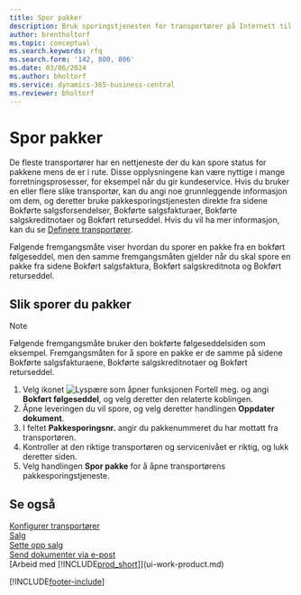 ```yaml
---
title: Spor pakker
description: Bruk sporingstjenesten for transportører på Internett til å spore kolli og følge fremdriften i en levering.
author: brentholtorf
ms.topic: conceptual
ms.search.keywords: rfq
ms.search.form: '142, 800, 806'
ms.date: 03/06/2024
ms.author: bholtorf
ms.service: dynamics-365-business-central
ms.reviewer: bholtorf
---
```

# <a name="track-packages"></a>Spor pakker
De fleste transportører har en nettjeneste der du kan spore status for pakkene mens de er i rute. Disse opplysningene kan være nyttige i mange forretningsprosesser, for eksempel når du gir kundeservice. Hvis du bruker en eller flere slike transportør, kan du angi noe grunnleggende informasjon om dem, og deretter bruke pakkesporingstjenesten direkte fra sidene Bokførte salgsforsendelser, Bokførte salgsfakturaer, Bokførte salgskreditnotaer og Bokført returseddel. Hvis du vil ha mer informasjon, kan du se [Definere transportører](sales-how-to-set-up-shipping-agents.md). 

Følgende fremgangsmåte viser hvordan du sporer en pakke fra en bokført følgeseddel, men den samme fremgangsmåten gjelder når du skal spore en pakke fra sidene Bokført salgsfaktura, Bokført salgskreditnota og Bokført returseddel.  

## <a name="to-track-a-package"></a>Slik sporer du pakker

> [!NOTE]
> Følgende fremgangsmåte bruker den bokførte følgeseddelsiden som eksempel. Fremgangsmåten for å spore en pakke er de samme på sidene Bokførte salgsfakturaene, Bokførte salgskreditnotaer og Bokført returseddel.

1. Velg ikonet ![Lyspære som åpner funksjonen Fortell meg.](media/ui-search/search_small.png "Fortell hva du vil gjøre") og angi **Bokført følgeseddel**, og velg deretter den relaterte koblingen.
2. Åpne leveringen du vil spore, og velg deretter handlingen **Oppdater dokument**.
3. I feltet **Pakkesporingsnr.** angir du pakkenummeret du har mottatt fra transportøren. 
4. Kontroller at den riktige transportøren og servicenivået er riktig, og lukk deretter siden.
5. Velg handlingen **Spor pakke** for å åpne transportørens pakkesporingstjeneste.

## <a name="see-also"></a>Se også

[Konfigurer transportører](sales-how-to-set-up-shipping-agents.md)  
[Salg](sales-manage-sales.md)  
[Sette opp salg](sales-setup-sales.md)  
[Send dokumenter via e-post](ui-how-send-documents-email.md)  
[Arbeid med [!INCLUDE[prod_short](includes/prod_short.md)]](ui-work-product.md)


[!INCLUDE[footer-include](includes/footer-banner.md)]

